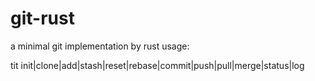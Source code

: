 # git-rust
a minimal git implementation by rust
usage:

tit init|clone|add|stash|reset|rebase|commit|push|pull|merge|status|log
